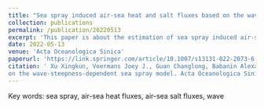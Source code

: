 ```yaml
---
title: "Sea spray induced air-sea heat and salt fluxes based on the wavesteepness-dependent sea spray model"
collection: publications
permalink: /publication/20220513
excerpt: 'This paper is about the estimation of sea spray induced air-sea heat and salt fluxes.'
date: 2022-05-13
venue: 'Acta Oceanologica Sinica'
paperurl: 'https://link.springer.com/article/10.1007/s13131-022-2073-6'
citation: ' Xu Xingkun, Voermans Joey J., Guan Changlong, Babanin Alexander V. 2023. Sea spray induced air-sea heat and salt fluxes based
on the wave-steepness-dependent sea spray model. Acta Oceanologica Sinica, 42(5): 1–7, doi: 10.1007/s13131-022-2073-68'
---
```

Key words: sea spray, air-sea heat fluxes, air-sea salt fluxes, wave
